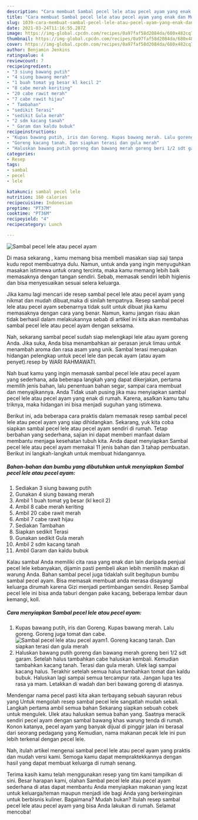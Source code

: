 ```yaml
---
description: "Cara membuat Sambal pecel lele atau pecel ayam yang enak dan Mudah Dibuat"
title: "Cara membuat Sambal pecel lele atau pecel ayam yang enak dan Mudah Dibuat"
slug: 1039-cara-membuat-sambal-pecel-lele-atau-pecel-ayam-yang-enak-dan-mudah-dibuat
date: 2021-03-24T11:16:55.287Z
image: https://img-global.cpcdn.com/recipes/0a97faf58d2084da/680x482cq70/sambal-pecel-lele-atau-pecel-ayam-foto-resep-utama.jpg
thumbnail: https://img-global.cpcdn.com/recipes/0a97faf58d2084da/680x482cq70/sambal-pecel-lele-atau-pecel-ayam-foto-resep-utama.jpg
cover: https://img-global.cpcdn.com/recipes/0a97faf58d2084da/680x482cq70/sambal-pecel-lele-atau-pecel-ayam-foto-resep-utama.jpg
author: Benjamin Jenkins
ratingvalue: 4
reviewcount: 7
recipeingredient:
- "3 siung bawang putih"
- "4 siung bawang merah"
- "1 buah tomat yg besar kl kecil 2"
- "8 cabe merah keriting"
- "20 cabe rawit merah"
- "7 cabe rawit hijau"
- " Tambahan"
- "sedikit Terasi"
- "sedikit Gula merah"
- "2 sdm kacang tanah"
- " Garam dan kaldu bubuk"
recipeinstructions:
- "Kupas bawang putih, iris dan Goreng. Kupas bawang merah. Lalu goreng. Goreng juga tomat dan cabe."
- "Goreng kacang tanah. Dan siapkan terasi dan gula merah"
- "Haluskan bawang putih goreng dan bawang merah goreng beri 1/2 sdt garam. Setelah halus tambahkan cabe haluskan kembali. Kemudian tambahkan kacang tanah. Terasi dan gula merah. Ulek lagi sampai kacang halus. Terakhir setelah semua halus tambahkan tomat dan kaldu bubuk. Haluskan lagi sampai semua tercampur rata. Jangan lupa tes rasa ya mam. Letakkan di wadah dan beri bawang goreng di atasnya."
categories:
- Resep
tags:
- sambal
- pecel
- lele

katakunci: sambal pecel lele 
nutrition: 160 calories
recipecuisine: Indonesian
preptime: "PT37M"
cooktime: "PT36M"
recipeyield: "4"
recipecategory: Lunch

---
```



![Sambal pecel lele atau pecel ayam](https://img-global.cpcdn.com/recipes/0a97faf58d2084da/680x482cq70/sambal-pecel-lele-atau-pecel-ayam-foto-resep-utama.jpg)

Di masa  sekarang , kamu memang bisa membeli masakan siap saji tanpa kudu repot membuatnya dulu. Namun, untuk anda yang ingin menyuguhkan masakan istimewa untuk orang tercinta, maka kamu memang lebih baik memasaknya dengan tangan sendiri. Sebab, memasak sendiri lebih higienis dan bisa menyesuaikan sesuai selera keluarga.

Jika kamu lagi mencari ide resep sambal pecel lele atau pecel ayam yang nikmat dan mudah dibuat,maka di sinilah tempatnya. Resep sambal pecel lele atau pecel ayam  sebenarnya tidak sulit untuk dibuat jika kamu memasaknya dengan cara yang benar. Namun, kamu jangan risau akan tidak berhasil dalam melakukannya 
sebab di artikel ini kita akan membahas sambal pecel lele atau pecel ayam dengan seksama.  

Nah, sekarang sambal pecel sudah siap melengkapi lele atau ayam goreng Anda. Jika suka, Anda bisa menambahkan air perasan jeruk limau untuk menambah aroma dan rasa asam yang unik. Sambal terasi merupakan hidangan pelengkap untuk pecel lele dan pecak ayam (atau ayam penyet).resep by WARI RAHMAWATI.

Nah buat kamu yang ingin memasak sambal pecel lele atau pecel ayam yang sederhana, ada beberapa langkah yang dapat dikerjakan, pertama memilih jenis bahan, lalu penentuan bahan segar, sampai cara membuat dan menyajikannya. Anda Tidak usah pusing jika mau menyiapkan sambal pecel lele atau pecel ayam yang enak di rumah. Karena, asalkan kamu  tahu triknya, maka hidangan ini bisa menjadi suguhan yang istimewa.

Berikut ini, ada beberapa cara praktis  dalam memasak resep sambal pecel lele atau pecel ayam yang siap dihidangkan. Sekarang, yuk kita coba siapkan sambal pecel lele atau pecel ayam sendiri di rumah. Tetap berbahan yang sederhana, sajian ini dapat memberi manfaat dalam membantu menjaga kesehatan tubuh kita. Anda dapat menyiapkan Sambal pecel lele atau pecel ayam memakai 11 jenis bahan dan 3 tahap pembuatan. Berikut ini langkah-langkah untuk membuat hidangannya.

<!--inarticleads1-->

##### Bahan-bahan dan bumbu yang dibutuhkan untuk menyiapkan Sambal pecel lele atau pecel ayam:

1. Sediakan 3 siung bawang putih
1. Gunakan 4 siung bawang merah
1. Ambil 1 buah tomat yg besar (kl kecil 2)
1. Ambil 8 cabe merah keriting
1. Ambil 20 cabe rawit merah
1. Ambil 7 cabe rawit hijau
1. Sediakan  Tambahan
1. Siapkan sedikit Terasi
1. Gunakan sedikit Gula merah
1. Ambil 2 sdm kacang tanah
1. Ambil  Garam dan kaldu bubuk


Kalau sambal Anda memiliki cita rasa yang enak dan lain daripada penjual pecel lele kebanyakan, dijamin pasti pembeli akan lebih memilih makan di warung Anda. Bahan sambal pecel juga tidaklah sulit begitupun bumbu sambal pecel ayam. Bisa memasak membuat anda merasa disayangi keluarga dirumah karena Gizi menjadi pertimbangan sendiri. Resep Sambal pecel lele ini bisa anda taburi dengan pake kacang, beberapa lembar daun kemangi, koll. 

<!--inarticleads2-->

##### Cara menyiapkan Sambal pecel lele atau pecel ayam:

1. Kupas bawang putih, iris dan Goreng. Kupas bawang merah. Lalu goreng. Goreng juga tomat dan cabe.
<img src="https://img-global.cpcdn.com/steps/54268243da77e154/160x128cq70/sambal-pecel-lele-atau-pecel-ayam-langkah-memasak-1-foto.jpg" alt="Sambal pecel lele atau pecel ayam">1. Goreng kacang tanah. Dan siapkan terasi dan gula merah
1. Haluskan bawang putih goreng dan bawang merah goreng beri 1/2 sdt garam. Setelah halus tambahkan cabe haluskan kembali. Kemudian tambahkan kacang tanah. Terasi dan gula merah. Ulek lagi sampai kacang halus. Terakhir setelah semua halus tambahkan tomat dan kaldu bubuk. Haluskan lagi sampai semua tercampur rata. Jangan lupa tes rasa ya mam. Letakkan di wadah dan beri bawang goreng di atasnya.


Mendengar nama pecel pasti kita akan terbayang sebuah sayuran rebus yang Untuk mengolah resep sambal pecel lele sangatlah mudah sekali. Langkah pertama ambil semua bahan Sekarang siapkan sebuah cobek untuk mengulek. Ulek atau haluskan semua bahan yang. Saatnya meracik sendiri pecel ayam dengan sambal bawang khas warung tenda di rumah. Konon katanya, pecel ayam yang banyak dijual di pinggir jalan ini berasal dari seorang pedagang yang Kemudian, nama makanan pecak lele ini pun lebih terkenal dengan pecel lele. 

Nah, itulah artikel mengenai  sambal pecel lele atau pecel ayam  yang praktis dan mudah versi kami. Semoga kamu dapat mempraktekkannya dengan hasil yang dapat membuat keluarga di rumah senang. 

Terima kasih kamu telah menggunakan resep yang tim kami tampilkan di sini. Besar harapan kami, olahan  Sambal pecel lele atau pecel ayam sederhana di atas dapat membantu Anda menyiapkan makanan yang lezat untuk keluarga/teman maupun menjadi ide bagi Anda yang berkeinginan untuk berbisnis kuliner. Bagaimana? Mudah bukan? Itulah resep sambal pecel lele atau pecel ayam yang bisa Anda lakukan di rumah. Selamat mencoba!

